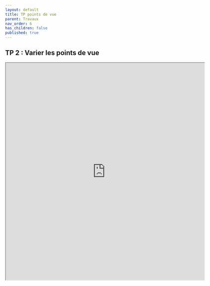 ```yaml
---
layout: default
title: TP points de vue
parent: Travaux
nav_order: 6
has_children: false
published: true
---
```

## TP 2 : Varier les points de vue

<iframe src="https://drive.google.com/file/d/1ymSzGlP8KBZV37q3mfj6H8g_31r8qs_7/preview" width="640" height="700" allow="autoplay"></iframe>